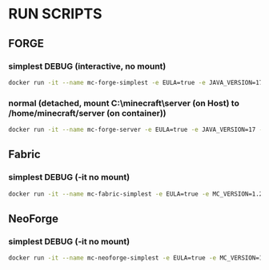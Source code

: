 # RUN SCRIPTS

## FORGE
### simplest DEBUG (interactive, no mount)
```bash
docker run -it --name mc-forge-simplest -e EULA=true -e JAVA_VERSION=17 -e MC_VERSION=1.20.1 -e MOD_LOADER=forge -e MOD_LOADER_VERSION=47.4.0 -e JAVA_XMX=2G -e JAVA_XMS=2G -p 25565:25565 aabra/minecraft-server:latest
```
### normal (detached, mount C:\minecraft\server (on Host) to /home/minecraft/server (on container))
```bash
docker run -it --name mc-forge-server -e EULA=true -e JAVA_VERSION=17 -e MC_VERSION=1.20.1 -e MOD_LOADER=forge -e MOD_LOADER_VERSION=47.4.0 -e JAVA_XMX=2G -e JAVA_XMS=2G -v C:\minecraft\server:/home/minecraft/server -p 25565:25565 aabra/minecraft-server:latest
```

## Fabric

### simplest DEBUG (-it no mount)
```bash
docker run -it --name mc-fabric-simplest -e EULA=true -e MC_VERSION=1.20.1 -e MOD_LOADER=fabric -e MOD_LOADER_VERSION=0.16.10 -e FABRIC_INSTALLER_VERSION=1.0.3 -p 25565:25565 aabra/minecraft-server:latest
```

## NeoForge
### simplest DEBUG (-it no mount)
```bash
docker run -it --name mc-neoforge-simplest -e EULA=true -e MC_VERSION=1.20.2 -e MOD_LOADER=neoforge -e MOD_LOADER_VERSION=20.2.88 -p 25565:25565 aabra/minecraft-server:latest
```